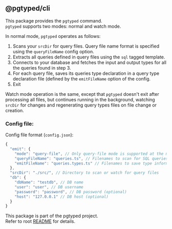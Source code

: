## @pgtyped/cli

This package provides the `pgtyped` command.  
`pgtyped` supports two modes: normal and watch mode.

In normal mode, `pgtyped` operates as follows:
1. Scans your `srcDir` for query files. Query file name format is specified using the `queryFileName` config option.
2. Extracts all queries defined in query files using the `sql` tagged template.
3. Connects to your database and fetches the input and output types for all the queries found in step 3.
4. For each query file, saves its queries type declaration in a query type declaration file (defined by the `emitFileName` option of the config.
5. Exit

Watch mode operation is the same, except that `pgtyped` doesn't exit after processing all files, but continues running in the background, watching `srcDir` for changes and regenerating query types files on file change or creation.

### Config file:

Config file format (`config.json`):
```js
{
  "emit": {
    "mode": "query-file", // Only query-file mode is supported at the moment. 
    "queryFileName": "queries.ts", // Filenames to scan for SQL queries
    "emitFileName": "queries.types.ts" // Filenames to save type information into
  },
  "srcDir": "./src/", // Directory to scan or watch for query files
  "db": {
    "dbName": "testdb", // DB name
    "user": "user", // DB username
    "password": "password", // DB password (optional)
    "host": "127.0.0.1" // DB host (optional)
  }
}
```

This package is part of the pgtyped project.  
Refer to root [README](https://github.com/adelsz/pgtyped) for details.
